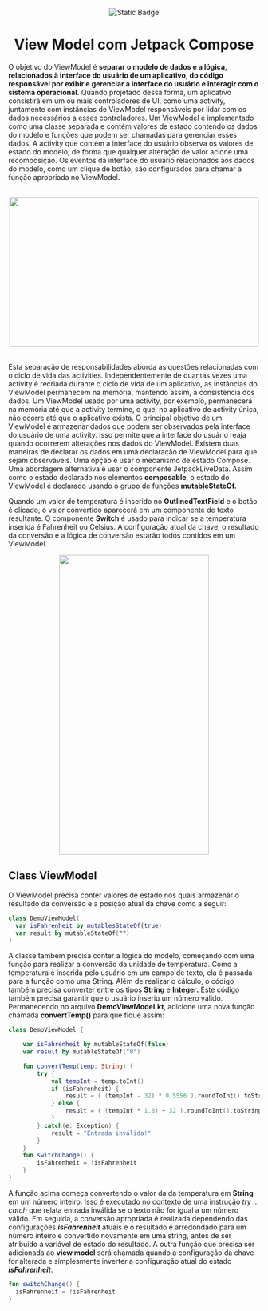 <div align="center">

![Static Badge](https://img.shields.io/badge/Status-Em%20Constru%C3%A7%C3%A3o-%23FFD700)

# View Model com Jetpack Compose
  
</div>
<p>
O objetivo do ViewModel é <b>separar o modelo de dados e a lógica, relacionados à interface do usuário de um aplicativo, do código responsável por exibir e gerenciar a interface do usuário e interagir com o sistema operacional.</b>
Quando projetado dessa forma, um aplicativo consistirá em um ou mais controladores de UI, como uma activity, juntamente com instâncias de ViewModel responsáveis ​​por lidar com os dados necessários a esses controladores. 
Um ViewModel é implementado como uma classe separada e contém valores de estado contendo os dados do modelo e funções que podem ser chamadas para gerenciar esses dados. A activity que contém a interface do usuário observa os valores de estado do     modelo, de forma que qualquer alteração de valor acione uma recomposição. Os eventos da interface do usuário relacionados aos dados do modelo, como um clique de botão, são configurados para chamar a função apropriada no ViewModel.
</p>

<div align="center"><br>

<img src="https://github.com/DeniseLeandroDeCastro/view_model_demo/assets/29150094/ec23101b-008d-43d8-863a-7f38c110c5a6" width="500" height="300"/>
  
</div><br>

<p>
Esta separação de responsabilidades aborda as questões relacionadas com o ciclo de vida das activities. Independentemente de quantas vezes uma activity é recriada durante o ciclo de vida de um aplicativo, as instâncias do ViewModel permanecem na memória, mantendo assim, a consistência dos dados. Um ViewModel usado por uma activity, por exemplo, permanecerá na memória até que a activity termine, o que, no aplicativo de activity única, não ocorre até que o aplicativo exista. O principal objetivo de um ViewModel é armazenar dados que podem ser observados pela interface do usuário de uma activity. Isso permite que a interface do usuário reaja quando ocorrerem alterações nos dados do ViewModel. Existem duas maneiras de declarar os dados em uma declaração de ViewModel para que sejam observáveis. Uma opção é usar o mecanismo de estado Compose. Uma abordagem alternativa é usar o componente JetpackLiveData. Assim como o estado declarado nos elementos <b>composable</b>, o estado do ViewModel é declarado usando o grupo de funções <b>mutableStateOf.</b>
</p>
<p>
Quando um valor de temperatura é inserido no <b>OutlinedTextField</b> e o botão é clicado, o valor convertido aparecerá em um componente de texto resultante. O componente <b>Switch</b> é usado para indicar se a temperatura inserida é Fahrenheit ou Celsius. A configuração atual da chave, o resultado da conversão e a lógica de conversão estarão todos contidos em um ViewModel.
</p>

<div align="center">

<img src="https://github.com/DeniseLeandroDeCastro/view_model_demo/assets/29150094/ec15eecd-e1fb-4425-8fd2-a0868ac9a1c5" width="300" height="600"/>

</div>

## Class ViewModel
<p>
  O ViewModel precisa conter valores de estado nos quais armazenar o resultado da conversão e a posição atual da chave como a seguir:
</p>

```kotlin
class DemoViewModel(
  var isFahrenheit by mutablesStateOf(true)
  var result by mutableStateOf("")
)
```

<p>
A classe também precisa conter a lógica do modelo, começando com uma função para realizar a conversão da unidade de temperatura. Como a temperatura é inserida pelo usuário em um campo de texto, ela é passada para a função como uma String. Além de realizar o cálculo, o código também precisa converter entre os tipos <b>String</b> e <b>Integer.</b> Este código também precisa garantir que o usuário inseriu um número válido. Permanecendo no arquivo <b>DemoViewModel.kt</b>, adicione uma nova função chamada <b>convertTemp()</b> para que fique assim:
</p>

```kotlin
class DemoViewModel {

    var isFahrenheit by mutableStateOf(false)
    var result by mutableStateOf("0")

    fun convertTemp(temp: String) {
        try {
            val tempInt = temp.toInt()
            if (isFahrenheit) {
                result = ( (tempInt - 32) * 0.5556 ).roundToInt().toString()
            } else {
                result = ( (tempInt * 1.8) + 32 ).roundToInt().toString()
            }
        } catch(e: Exception) {
            result = "Entrada inválida!"
        }
    }
    fun switchChange() {
        isFahrenheit = !isFahrenheit
    }
}
```

<p>
A função acima começa convertendo o valor da da temperatura em <b>String</b> em um número inteiro. Isso é executado no contexto de uma instrução <i>try ... catch</i> que relata entrada inválida se o texto não for igual a um número válido. Em seguida, a conversão apropriada é realizada dependendo das configurações <i><b>isFahrenheit</b></i> atuais e o resultado é arredondado para um número inteiro e convertido novamente em uma string, antes de ser atribuído à variável de estado do resultado. A outra função que precisa ser adicionada ao <b>view model</b> será chamada quando a configuração da chave for alterada e simplesmente inverter a configuração atual do estado <i><b>isFahrenheit</b></i>:
</p>

```kotlin
fun switchChange() {
  isFahrenheit = !isFahrenheit
}
```


